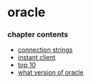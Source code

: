 ﻿
# oracle
### chapter contents
 
* [connection strings](connection_strings.md)
* [instant client](instant_client.md)
* [top 10](top_10.md)
* [what version of oracle](what_version_of_oracle.md)
